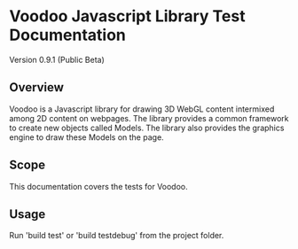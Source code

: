Voodoo Javascript Library Test Documentation
=================================================

Version 0.9.1 (Public Beta)

## Overview

Voodoo is a Javascript library for drawing 3D WebGL content intermixed among 2D content on webpages. The library provides a common framework to create new objects called Models. The library also provides the graphics engine to draw these Models on the page.

## Scope

This documentation covers the tests for Voodoo.

## Usage

Run 'build test' or 'build testdebug' from the project folder.